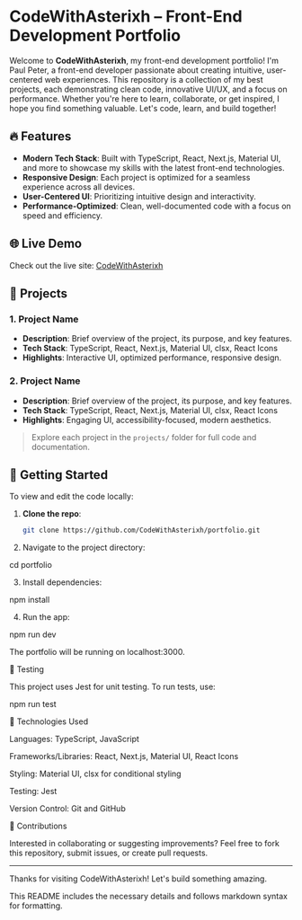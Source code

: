 # CodeWithAsterixh – Front-End Development Portfolio

Welcome to **CodeWithAsterixh**, my front-end development portfolio! I'm Paul Peter, a front-end developer passionate about creating intuitive, user-centered web experiences. This repository is a collection of my best projects, each demonstrating clean code, innovative UI/UX, and a focus on performance. Whether you're here to learn, collaborate, or get inspired, I hope you find something valuable. Let's code, learn, and build together!

## 🔥 Features

- **Modern Tech Stack**: Built with TypeScript, React, Next.js, Material UI, and more to showcase my skills with the latest front-end technologies.
- **Responsive Design**: Each project is optimized for a seamless experience across all devices.
- **User-Centered UI**: Prioritizing intuitive design and interactivity.
- **Performance-Optimized**: Clean, well-documented code with a focus on speed and efficiency.

## 🌐 Live Demo

Check out the live site: [CodeWithAsterixh](https://anikii.vercel.app/)

## 📂 Projects

### 1. Project Name
   - **Description**: Brief overview of the project, its purpose, and key features.
   - **Tech Stack**: TypeScript, React, Next.js, Material UI, clsx, React Icons
   - **Highlights**: Interactive UI, optimized performance, responsive design.

### 2. Project Name
   - **Description**: Brief overview of the project, its purpose, and key features.
   - **Tech Stack**: TypeScript, React, Next.js, Material UI, clsx, React Icons
   - **Highlights**: Engaging UI, accessibility-focused, modern aesthetics.

> Explore each project in the `projects/` folder for full code and documentation.

## 🚀 Getting Started

To view and edit the code locally:

1. **Clone the repo**:  
   ```bash
   git clone https://github.com/CodeWithAsterixh/portfolio.git

2. Navigate to the project directory:

cd portfolio


3. Install dependencies:

npm install


4. Run the app:

npm run dev



The portfolio will be running on localhost:3000.

🧪 Testing

This project uses Jest for unit testing. To run tests, use:

npm run test

📌 Technologies Used

Languages: TypeScript, JavaScript

Frameworks/Libraries: React, Next.js, Material UI, React Icons

Styling: Material UI, clsx for conditional styling

Testing: Jest

Version Control: Git and GitHub


🤝 Contributions

Interested in collaborating or suggesting improvements? Feel free to fork this repository, submit issues, or create pull requests.


---

Thanks for visiting CodeWithAsterixh! Let's build something amazing.

This README includes the necessary details and follows markdown syntax for formatting.

